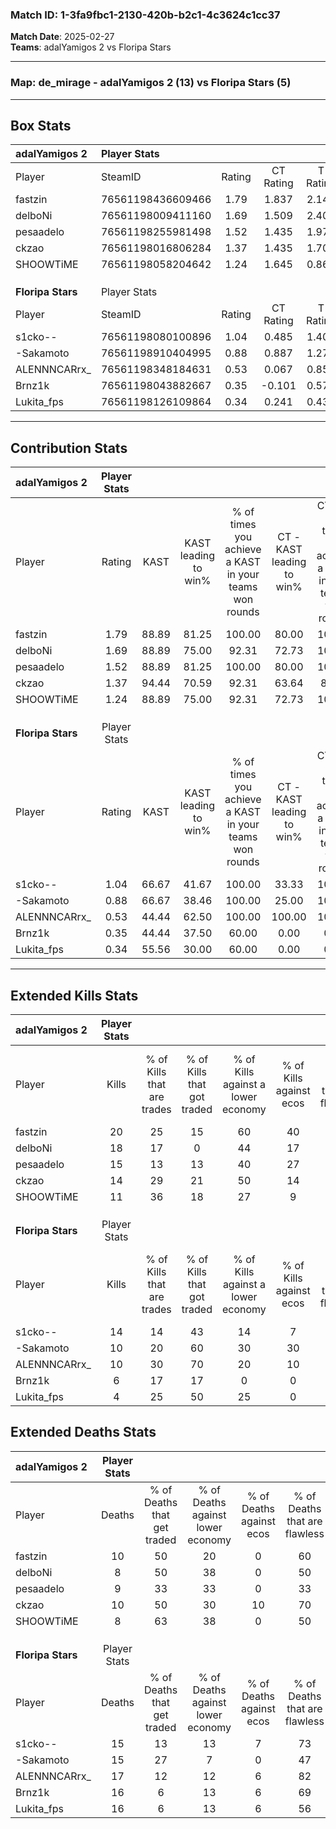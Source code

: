 ### Match ID: 1-3fa9fbc1-2130-420b-b2c1-4c3624c1cc37  
**Match Date**: 2025-02-27  
**Teams**: adalYamigos 2 vs Floripa Stars  

---  

### **Map**: de_mirage - adalYamigos 2 (13) vs Floripa Stars (5)  
---  

## Box Stats  

| **adalYamigos 2** | Player Stats      |        |           |          |       |       |       |         |        |      |     |
| :- | :- | :-: | :-: | :-: | :-: | :-: | :-: | :-: | :-: | :-: | :-: |
| Player            | SteamID           | Rating | CT Rating | T Rating | KAST  |  ADR  | Kills | Assists | Deaths | K/D  | HS% |
| fastzin           | 76561198436609466 |  1.79  |   1.837   |  2.143   | 88.89 | 117.8 |  20   |    7    |   10   | 2.00 | 45  |
| delboNi           | 76561198009411160 |  1.69  |   1.509   |  2.401   | 88.89 | 102.0 |  18   |    4    |   8    | 2.25 | 50  |
| pesaadelo         | 76561198255981498 |  1.52  |   1.435   |  1.970   | 88.89 | 96.2  |  15   |    9    |   9    | 1.67 | 53  |
| ckzao             | 76561198016806284 |  1.37  |   1.435   |  1.708   | 94.44 | 70.5  |  14   |    4    |   10   | 1.40 | 64  |
| SHOOWTiME         | 76561198058204642 |  1.24  |   1.645   |  0.868   | 88.89 | 65.2  |  11   |    5    |   8    | 1.38 | 45  |
|                   |                   |        |           |          |       |       |       |         |        |      |     |
|                   |                   |        |           |          |       |       |       |         |        |      |     |
|                   |                   |        |           |          |       |       |       |         |        |      |     |
| **Floripa Stars** | Player Stats      |        |           |          |       |       |       |         |        |      |     |
| Player            | SteamID           | Rating | CT Rating | T Rating | KAST  |  ADR  | Kills | Assists | Deaths | K/D  | HS% |
| s1cko--           | 76561198080100896 |  1.04  |   0.485   |  1.406   | 66.67 | 80.7  |  14   |    1    |   15   | 0.93 | 78  |
| -Sakamoto         | 76561198910404995 |  0.88  |   0.887   |  1.275   | 66.67 | 83.7  |  10   |    5    |   15   | 0.67 | 60  |
| ALENNNCARrx_      | 76561198348184631 |  0.53  |   0.067   |  0.857   | 44.44 | 48.9  |  10   |    2    |   17   | 0.59 | 10  |
| Brnz1k            | 76561198043882667 |  0.35  |  -0.101   |  0.571   | 44.44 | 42.4  |   6   |    2    |   16   | 0.38 | 83  |
| Lukita_fps        | 76561198126109864 |  0.34  |   0.241   |  0.432   | 55.56 | 39.2  |   4   |    5    |   16   | 0.25 | 50  |
---  

## Contribution Stats  

| **adalYamigos 2** | Player Stats |       |                      |                                                        |                           |                                                             |                          |                                                            |
| :- | :-: | :-: | :-: | :-: | :-: | :-: | :-: | :-: |
| Player            |    Rating    | KAST  | KAST leading to win% | % of times you achieve a KAST in your teams won rounds | CT - KAST leading to win% | CT - % of times you achieve a KAST in your teams won rounds | T - KAST leading to win% | T - % of times you achieve a KAST in your teams won rounds |
| fastzin           |     1.79     | 88.89 |        81.25         |                         100.00                         |           80.00           |                           100.00                            |          83.33           |                           100.00                           |
| delboNi           |     1.69     | 88.89 |        75.00         |                         92.31                          |           72.73           |                           100.00                            |          80.00           |                           80.00                            |
| pesaadelo         |     1.52     | 88.89 |        81.25         |                         100.00                         |           80.00           |                           100.00                            |          83.33           |                           100.00                           |
| ckzao             |     1.37     | 94.44 |        70.59         |                         92.31                          |           63.64           |                            87.50                            |          83.33           |                           100.00                           |
| SHOOWTiME         |     1.24     | 88.89 |        75.00         |                         92.31                          |           72.73           |                           100.00                            |          80.00           |                           80.00                            |
|                   |              |       |                      |                                                        |                           |                                                             |                          |                                                            |
|                   |              |       |                      |                                                        |                           |                                                             |                          |                                                            |
|                   |              |       |                      |                                                        |                           |                                                             |                          |                                                            |
| **Floripa Stars** | Player Stats |       |                      |                                                        |                           |                                                             |                          |                                                            |
| Player            |    Rating    | KAST  | KAST leading to win% | % of times you achieve a KAST in your teams won rounds | CT - KAST leading to win% | CT - % of times you achieve a KAST in your teams won rounds | T - KAST leading to win% | T - % of times you achieve a KAST in your teams won rounds |
| s1cko--           |     1.04     | 66.67 |        41.67         |                         100.00                         |           33.33           |                           100.00                            |          44.44           |                           100.00                           |
| -Sakamoto         |     0.88     | 66.67 |        38.46         |                         100.00                         |           25.00           |                           100.00                            |          44.44           |                           100.00                           |
| ALENNNCARrx_      |     0.53     | 44.44 |        62.50         |                         100.00                         |          100.00           |                           100.00                            |          57.14           |                           100.00                           |
| Brnz1k            |     0.35     | 44.44 |        37.50         |                         60.00                          |           0.00            |                            0.00                             |          42.86           |                           75.00                            |
| Lukita_fps        |     0.34     | 55.56 |        30.00         |                         60.00                          |           0.00            |                            0.00                             |          37.50           |                           75.00                            |
---  

## Extended Kills Stats  

| **adalYamigos 2** | Player Stats |                            |                            |                                    |                         |                              |                                 |                                       |                    |           |
| :- | :-: | :-: | :-: | :-: | :-: | :-: | :-: | :-: | :-: | :-: |
| Player            |    Kills     | % of Kills that are trades | % of Kills that got traded | % of Kills against a lower economy | % of Kills against ecos | % of Kills that are flawless | % of Kills that are close duels | % of Kills that are assisted by flash | Pistol Round Kills | AWP Kills |
| fastzin           |      20      |             25             |             15             |                 60                 |           40            |              45              |                5                |                   5                   |         0          |     1     |
| delboNi           |      18      |             17             |             0              |                 44                 |           17            |              67              |                0                |                   6                   |         0          |     2     |
| pesaadelo         |      15      |             13             |             13             |                 40                 |           27            |              73              |                0                |                   0                   |         0          |     4     |
| ckzao             |      14      |             29             |             21             |                 50                 |           14            |              64              |               21                |                   7                   |         0          |     1     |
| SHOOWTiME         |      11      |             36             |             18             |                 27                 |            9            |              82              |                9                |                   9                   |         0          |     2     |
|                   |              |                            |                            |                                    |                         |                              |                                 |                                       |                    |           |
|                   |              |                            |                            |                                    |                         |                              |                                 |                                       |                    |           |
|                   |              |                            |                            |                                    |                         |                              |                                 |                                       |                    |           |
| **Floripa Stars** | Player Stats |                            |                            |                                    |                         |                              |                                 |                                       |                    |           |
| Player            |    Kills     | % of Kills that are trades | % of Kills that got traded | % of Kills against a lower economy | % of Kills against ecos | % of Kills that are flawless | % of Kills that are close duels | % of Kills that are assisted by flash | Pistol Round Kills | AWP Kills |
| s1cko--           |      14      |             14             |             43             |                 14                 |            7            |              50              |               14                |                   7                   |         0          |     0     |
| -Sakamoto         |      10      |             20             |             60             |                 30                 |           30            |              60              |               20                |                   0                   |         0          |     0     |
| ALENNNCARrx_      |      10      |             30             |             70             |                 20                 |           10            |              60              |               20                |                   0                   |         3          |     0     |
| Brnz1k            |      6       |             17             |             17             |                 0                  |            0            |              33              |               33                |                   0                   |         0          |     0     |
| Lukita_fps        |      4       |             25             |             50             |                 25                 |            0            |             100              |                0                |                   0                   |         0          |     2     |
## Extended Deaths Stats  

| **adalYamigos 2** | Player Stats |                             |                                   |                          |                               |                            |                           |               |
| :- | :-: | :-: | :-: | :-: | :-: | :-: | :-: | :-: |
| Player            |    Deaths    | % of Deaths that get traded | % of Deaths against lower economy | % of Deaths against ecos | % of Deaths that are flawless | % of Deaths that are close | % of Deaths while blinded | Deaths to AWP |
| fastzin           |      10      |             50              |                20                 |            0             |              60               |             20             |             0             |       0       |
| delboNi           |      8       |             50              |                38                 |            0             |              50               |             25             |             0             |       1       |
| pesaadelo         |      9       |             33              |                33                 |            0             |              33               |             11             |             0             |       0       |
| ckzao             |      10      |             50              |                30                 |            10            |              70               |             10             |             0             |       1       |
| SHOOWTiME         |      8       |             63              |                38                 |            0             |              50               |             25             |            13             |       1       |
|                   |              |                             |                                   |                          |                               |                            |                           |               |
|                   |              |                             |                                   |                          |                               |                            |                           |               |
|                   |              |                             |                                   |                          |                               |                            |                           |               |
| **Floripa Stars** | Player Stats |                             |                                   |                          |                               |                            |                           |               |
| Player            |    Deaths    | % of Deaths that get traded | % of Deaths against lower economy | % of Deaths against ecos | % of Deaths that are flawless | % of Deaths that are close | % of Deaths while blinded | Deaths to AWP |
| s1cko--           |      15      |             13              |                13                 |            7             |              73               |             7              |             0             |       0       |
| -Sakamoto         |      15      |             27              |                 7                 |            0             |              47               |             13             |            13             |       0       |
| ALENNNCARrx_      |      17      |             12              |                12                 |            6             |              82               |             12             |             0             |       0       |
| Brnz1k            |      16      |              6              |                13                 |            6             |              69               |             0              |             6             |       0       |
| Lukita_fps        |      16      |              6              |                13                 |            6             |              56               |             0              |             6             |       0       |
